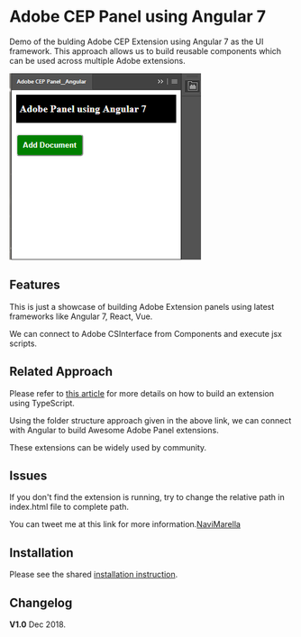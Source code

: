Adobe CEP Panel using Angular 7
=======================

Demo of the bulding Adobe CEP Extension using Angular 7 as the UI framework. This approach allows us to build reusable components which can be used across multiple Adobe extensions.

![screenshot](img/screenshot.PNG)

## Features
This is just a showcase of building Adobe Extension panels using latest frameworks like Angular 7, React, Vue.

We can connect to Adobe CSInterface from Components and  execute jsx scripts.
<!--
    Example

```
   const script = 'app.documents.add()';
    new CSInterface().evalScript(script, (result) => {
      alert('Document added using panel extension');
    });
```
-->

## Related Approach
Please refer to [this article](https://github.com/Adobe-CEP/Samples/tree/master/TypeScript) for more details on how to build an extension using TypeScript.

 Using the folder structure approach given in the above link, we can connect with Angular to build Awesome Adobe Panel extensions.

 These extensions can be widely used by community.

## Issues
If you don't find the extension is running, try to change the relative path in index.html file to complete path.

You can tweet me at this link for more information.[NaviMarella](https://twitter.com/NaviMarella)

## Installation
Please see the shared [installation instruction](../../README.md#installation).

## Changelog
**V1.0** Dec 2018.
